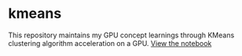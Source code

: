 # kmeans
This repository maintains my GPU concept learnings through KMeans clustering algorithm acceleration on a GPU.
[View the notebook](https://nbviewer.jupyter.org/github/chintadinesh/kmeans/blob/main/README.ipynb)
